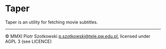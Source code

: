 Taper
=====

Taper is an utility for fetching movie subtitles.

---

© MMXI Piotr Szotkowski <p.szotkowski@tele.pw.edu.pl>, licensed under AGPL 3 (see LICENCE)
